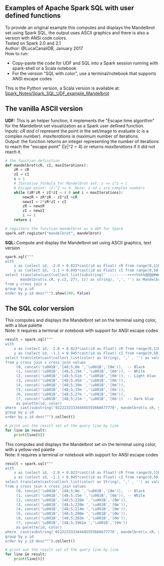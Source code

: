 ## Examples of Apache Spark SQL with user defined functions

To provide an original example this computes and displays the Mandelbrot set using Spark SQL, 
the output uses ASCII graphics and there is also a version with ANSI code colors.  
Tested on Spark 2.0 and 2.1  
Author: @LucaCanaliDB, January 2017  
How to run: 
* Copy-paste the code for UDF and SQL into a Spark session running with spark-shell or a Scala notebook  
* For the version "SQL with color", use a terminal/notebook that supports ANSI escape codes  

This is the Python version, a Scala version is available at:
[Spark_Notes/Spark_SQL_UDF_example_Mandelbrot](https://github.com/LucaCanali/Miscellaneous/tree/master/Spark_Notes/Spark_SQL_UDF_example_Mandelbrot)
   
## The vanilla ASCII version

**UDF:** This is an helper function, it implements the "Escape time algorithm" for the Mandelbrot set visualization 
as a Spark user defined function.   
Inputs: *cR and cI* represent the point in the set/image to evaluate (c is a complex number).
*maxIterations* is maximum number of iterations.  
Output: the function returns an integer representing the number of iterations to reach the 
"escape point" (|z|^2 = 4) or returns *maxIterations* if it did not reach it.

```python
# the function definition
def mandelbrot(cR, cI, maxIterations):
    zR = cR  
    zI = cI
    i = 1  
    # Iterative formula for Mandelbrot set: z => z^2 + c
    # Escape point: |z|^2 >= 4. Note: z nd c are complex numbers
    while (zR*zR + zI*zI < 4.0 and i < maxIterations):
        newzR = zR*zR - zI*zI +cR
        newzI = 2*zR*zI + cI
        zR = newzR
        zI = newzI
        i += 1
    return i

# registers the function mandelbrot as a UDF for Spark
spark.udf.register("mandelbrot", mandelbrot)
```

**SQL:** Compute and display the Mandelbrot set using ASCII graphics, text version

```python
spark.sql("""
with
    x as (select id, -2.0 + 0.023*cast(id as Float) cR from range(0,110)),
    y as (select id, -1.1 + 0.045*cast(id as Float) cI from range(0,50))
select translate(cast(collect_list(substring(' .:::-----++++%%%%@@@@#### ',
       mandelbrot(x.cR, y.cI, 27), 1)) as string), ',', '') as Mandelbrot_Set
from y cross join x 
group by y.id 
order by y.id desc""").show(200, False)
```
   
      
## The SQL color version

This computes and displays the Mandelbrot set on the terminal using color, with a blue palette   
Note: it requires a terminal or notebook with support for ANSI escape codes

```python
result = spark.sql("""
with
    x as (select id, -2.0 + 0.023*cast(id as Float) cR from range(0,110)),
    y as (select id, -1.1 + 0.045*cast(id as Float) cI from range(0,50))
select translate(cast(collect_list(color) as String), ',' , '') as value
from y cross join x cross join values 
     (0, concat('\u001B','[48;5;0m ','\u001B','[0m')),  -- Black
     (1, concat('\u001B','[48;5;15m ','\u001B','[0m')), -- White
     (2, concat('\u001B','[48;5;51m ','\u001B','[0m')), -- Light blue
     (3, concat('\u001B','[48;5;45m ','\u001B','[0m')), 
     (4, concat('\u001B','[48;5;39m ','\u001B','[0m')),
     (5, concat('\u001B','[48;5;33m ','\u001B','[0m')),
     (6, concat('\u001B','[48;5;27m ','\u001B','[0m')), 
     (7, concat('\u001B','[48;5;21m ','\u001B','[0m'))  -- Dark blue
     as palette(id, color)
where  cast(substring('012223333344445555666677770', mandelbrot(x.cR, y.cI, 27), 1) as Int) = palette.id
group by y.id 
order by y.id desc""").collect()

# print out the result set of the query line by line
for line in result:
    print(line[0])
```


This computes and displays the Mandelbrot set on the terminal using color, with a yellow-red palette   
Note: it requires a terminal or notebook with support for ANSI escape codes

```python
result = spark.sql("""
with
    x as (select id, -2.0 + 0.023*cast(id as Float) cR from range(0,110)),
    y as (select id, -1.1 + 0.045*cast(id as Float) cI from range(0,50))
select translate(cast(collect_list(color) as String), ',' , '') as value
from y cross join x cross join values 
     (0, concat('\u001B','[48;5;0m ','\u001B','[0m')),  -- Black
     (1, concat('\u001B','[48;5;15m ','\u001B','[0m')), -- White
     (2, concat('\u001B','[48;5;226m ','\u001B','[0m')),
     (3, concat('\u001B','[48;5;220m ','\u001B','[0m')),
     (4, concat('\u001B','[48;5;214m ','\u001B','[0m')),
     (5, concat('\u001B','[48;5;208m ','\u001B','[0m')),
     (6, concat('\u001B','[48;5;202m ','\u001B','[0m')),
     (7, concat('\u001B','[48;5;1961m ','\u001B','[0m'))
     as palette(id, color)
where  cast(substring('012223333344445555666677770', mandelbrot(x.cR, y.cI, 27), 1) as Int) = palette.id
group by y.id 
order by y.id desc""").collect()

# print out the result set of the query line by line
for line in result:
    print(line[0])
```



